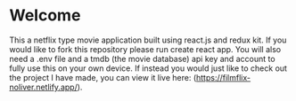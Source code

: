 # Welcome
This a netflix type movie application built using react.js and redux kit. 
If you would like to fork this repository please run create react app. You will also need a .env file and a tmdb (the movie database) api key and account to fully use this on your own device. If instead you would just like to check out the project I have made, you can view it live here: (https://filmflix-noliver.netlify.app/).
